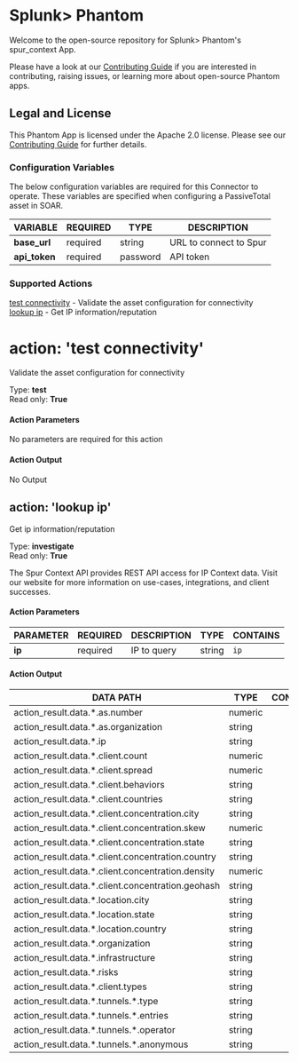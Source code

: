 # Splunk> Phantom

Welcome to the open-source repository for Splunk> Phantom's spur_context App.

Please have a look at our [Contributing Guide](https://github.com/Splunk-SOAR-Apps/.github/blob/main/.github/CONTRIBUTING.md) if you are interested in contributing, raising issues, or learning more about open-source Phantom apps.

## Legal and License

This Phantom App is licensed under the Apache 2.0 license. Please see our [Contributing Guide](https://github.com/Splunk-SOAR-Apps/.github/blob/main/.github/CONTRIBUTING.md#legal-notice) for further details.

### Configuration Variables
The below configuration variables are required for this Connector to operate.  These variables are specified when configuring a PassiveTotal asset in SOAR.

VARIABLE | REQUIRED | TYPE | DESCRIPTION
-------- | -------- | ---- | -----------
**base_url** |  required  | string | URL to connect to Spur
**api_token** |  required  | password | API token

### Supported Actions  
[test connectivity](#action-test-connectivity) - Validate the asset configuration for connectivity   
[lookup ip](#action-lookup-ip) - Get IP information/reputation

# action: 'test connectivity'
Validate the asset configuration for connectivity

Type: **test**  
Read only: **True**

#### Action Parameters
No parameters are required for this action

#### Action Output
No Output  

## action: 'lookup ip'
Get ip information/reputation

Type: **investigate**  
Read only: **True**

The Spur Context API provides REST API access for IP Context data. Visit our website for more information on use-cases, integrations, and client successes.

#### Action Parameters
PARAMETER | REQUIRED | DESCRIPTION | TYPE | CONTAINS
--------- | -------- | ----------- | ---- | --------
**ip** |  required  | IP to query | string |  `ip`

#### Action Output
DATA PATH | TYPE | CONTAINS
--------- | ---- | --------
action\_result\.data\.\*\.as\.number | numeric | 
action\_result\.data\.\*\.as\.organization | string | 
action\_result\.data\.\*\.ip | string | 
action\_result\.data\.\*\.client\.count | numeric | 
action\_result\.data\.\*\.client\.spread | numeric | 
action\_result\.data\.\*\.client\.behaviors | string | 
action\_result\.data\.\*\.client\.countries | string |
action\_result\.data\.\*\.client\.concentration\.city | string | 
action\_result\.data\.\*\.client\.concentration\.skew | numeric | 
action\_result\.data\.\*\.client\.concentration\.state | string | 
action\_result\.data\.\*\.client\.concentration\.country | string | 
action\_result\.data\.\*\.client\.concentration\.density | numeric | 
action\_result\.data\.\*\.client\.concentration\.geohash | string | 
action\_result\.data\.\*\.location\.city | string | 
action\_result\.data\.\*\.location\.state | string | 
action\_result\.data\.\*\.location\.country | string | 
action\_result\.data\.\*\.organization | string |
action\_result\.data\.\*\.infrastructure | string | 
action\_result\.data\.\*\.risks | string | 
action\_result\.data\.\*\.client\.types | string | 
action\_result\.data\.\*\.tunnels\.\*\.type | string | 
action\_result\.data\.\*\.tunnels\.\*\.entries | string | 
action\_result\.data\.\*\.tunnels\.\*\.operator | string | 
action\_result\.data\.\*\.tunnels\.\*\.anonymous | string | 

